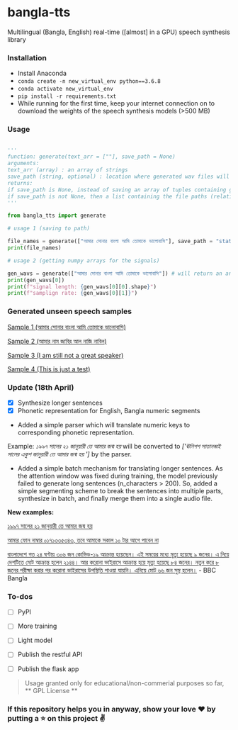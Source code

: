 # bangla-tts
Multilingual (Bangla, English) real-time ([almost] in a GPU) speech synthesis library

### Installation

 * Install Anaconda
 * `conda create -n new_virtual_env python==3.6.8`
 * `conda activate new_virtual_env`
 * `pip install -r requirements.txt`
 * While running for the first time, keep your internet connection on to download the weights of the speech synthesis models (>500 MB)

### Usage

```python

'''
function: generate(text_arr = [""], save_path = None)
arguments: 
text_arr (array) : an array of strings
save_path (string, optional) : location where generated wav files will be stored if save_path is not None, if the path is not valid, the wav files will be saved in current directory
returns:
if save_path is None, instead of saving an array of tuples containing geenrated speech signals and the sampling rate will be returned
if save_path is not None, then a list containing the file paths (relative) will be returned
'''

from bangla_tts import generate

# usage 1 (saving to path)

file_names = generate(["আমার সোনার বাংলা আমি তোমাকে ভালোবাসি"], save_path = "static") # will be saved to static folder
print(file_names)

# usage 2 (getting numpy arrays for the signals)

gen_wavs = generate(["আমার সোনার বাংলা আমি তোমাকে ভালোবাসি"]) # will return an array containing the speech and sampling rate
print(gen_wavs[0])
print(f"signal length: {gen_wavs[0][0].shape}")
print(f"samplign rate: {gen_wavs[0][1]}")

```

### Generated unseen speech samples


[Sample 1 (আমার সোনার বাংলা আমি তোমাকে ভালোবাসি)](static/0_56258.wav)


[Sample 2 (আমার নাম জাবির আল নাজি নাবিল)](static/1_283811.wav)


[Sample 3 (I am still not a great speaker)](static/2_235924.wav)


[Sample 4 (This is just a test)](static/3_256189.wav)

### Update (18th April)

- [x] Synthesize longer sentences
- [x] Phonetic representation for English, Bangla numeric segments

 * Added a simple parser which will translate numeric keys to corresponding phonetic representation.

 Example: *১৯৯৭ সালের ২১ জানুয়ারী তে আমার জন্ম হয়* will be converted to *['ঊনিশশ সাতানব্বই সালের একুশ জানুয়ারী তে আমার জন্ম হয় ']* by the parser.

 * Added a simple batch mechanism for translating longer sentences. As the attention window was fixed during training, the model previously failed to generate long sentences (n_characters > 200). So, added a simple segmenting scheme to break the sentences into multiple parts, synthesize in batch, and finally merge them into a single audio file.


 **New examples:**

 [১৯৯৭ সালের ২১ জানুয়ারী তে আমার জন্ম হয়](birthdate.wav)


 [আমার ফোন নাম্বার ০১৭১৩৩৫৩৪৩, তবে আমাকে সকাল ১০ টার আগে পাবেন না](phone_number.wav)


 [বাংলাদেশে গত ২৪ ঘণ্টায় ৩০৬ জন কোভিড-১৯ আক্রান্ত হয়েছেন। এই সময়ের মধ্যে মৃত্যু হয়েছে ৯ জনের। এ নিয়ে দেশটিতে মোট আক্রান্ত হলেন ২১৪৪। আর করোনা ভাইরাসে আক্রান্ত হয়ে মৃত্যু হয়েছে ৮৪ জনের। নতুন করে ৮ জনের পরীক্ষা করার পর করোনা ভাইরাসের উপস্থিতি পাওয়া যায়নি। এনিয়ে মোট ৬৬ জন সুস্থ হলেন।](covid19.wav) - BBC Bangla


### To-dos

- [ ] PyPI
- [ ] More training
- [ ] Light model
- [ ] Publish the restful API
- [ ] Publish the flask app


> Usage granted only for educational/non-commerial purposes so far, ** GPL License **

### If this repository helps you in anyway, show your love :heart: by putting a :star: on this project :v:

